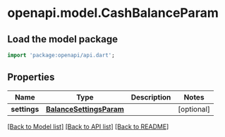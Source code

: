 # openapi.model.CashBalanceParam

## Load the model package
```dart
import 'package:openapi/api.dart';
```

## Properties
Name | Type | Description | Notes
------------ | ------------- | ------------- | -------------
**settings** | [**BalanceSettingsParam**](BalanceSettingsParam.md) |  | [optional] 

[[Back to Model list]](../README.md#documentation-for-models) [[Back to API list]](../README.md#documentation-for-api-endpoints) [[Back to README]](../README.md)


